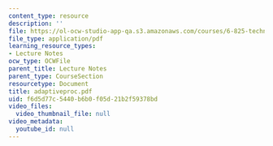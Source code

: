```yaml
---
content_type: resource
description: ''
file: https://ol-ocw-studio-app-qa.s3.amazonaws.com/courses/6-825-techniques-in-artificial-intelligence-sma-5504-fall-2002/f6d5d77c5440b6b0f05d21b2f59378bd_adaptiveproc.pdf
file_type: application/pdf
learning_resource_types:
- Lecture Notes
ocw_type: OCWFile
parent_title: Lecture Notes
parent_type: CourseSection
resourcetype: Document
title: adaptiveproc.pdf
uid: f6d5d77c-5440-b6b0-f05d-21b2f59378bd
video_files:
  video_thumbnail_file: null
video_metadata:
  youtube_id: null
---
```

